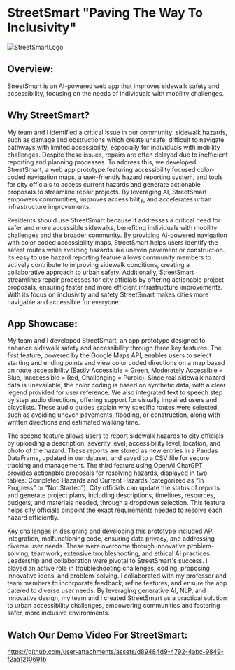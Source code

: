 # StreetSmart "Paving The Way To Inclusivity"
![StreetSmartLogo](https://github.com/user-attachments/assets/ec2d0125-73a9-452f-85da-8a8b5ae51523)

## Overview:
StreetSmart is an AI-powered web app that improves sidewalk safety and accessibility, focusing on the needs of individuals with mobility challenges.

## Why StreetSmart?
My team and I identified a critical issue in our community: sidewalk hazards, such as damage and obstructions which create unsafe, difficult to navigate pathways with limited accessibility, especially for individuals with mobility challenges. Despite these issues, repairs are often delayed due to inefficient reporting and planning processes. To address this, we developed StreetSmart, a web app prototype featuring accessibility focused color-coded navigation maps, a user-friendly hazard reporting system, and tools for city officials to access current hazards and generate actionable proposals to streamline repair projects. By leveraging AI, StreetSmart empowers communities, improves accessibility, and accelerates urban infrastructure improvements. 

Residents should use StreetSmart because it addresses a critical need for safer and more accessible sidewalks, benefiting individuals with mobility challenges and the broader community. By providing AI-powered navigation with color coded accessibility maps, StreetSmart helps users identify the safest routes while avoiding hazards like uneven pavement or construction. Its easy to use hazard reporting feature allows community members to actively contribute to improving sidewalk conditions, creating a collaborative approach to urban safety. Additionally, StreetSmart streamlines repair processes for city officials by offering actionable project proposals, ensuring faster and more efficient infrastructure improvements. With its focus on inclusivity and safety StreetSmart makes cities more navigable and accessible for everyone.

## App Showcase:

My team and I developed StreetSmart, an app prototype designed to enhance sidewalk safety and accessibility through three key features. The first feature, powered by the Google Maps API, enables users to select starting and ending points and view color coded directions on a map based on route accessibility (Easily Accessible = Green, Moderately Accessible = Blue, Inaccessible = Red, Challenging = Purple). Since real sidewalk hazard data is unavailable, the color coding is based on synthetic data, with a clear legend provided for user reference. We also integrated text to speech step by step audio directions, offering support for visually impaired users and bicyclists. These audio guides explain why specific routes were selected, such as avoiding uneven pavements, flooding, or construction, along with written directions and estimated walking time.

The second feature allows users to report sidewalk hazards to city officials by uploading a description, severity level, accessibility level, location, and photo of the hazard. These reports are stored as new entries in a Pandas DataFrame, updated in our dataset, and saved to a CSV file for secure tracking and management. The third feature using OpenAI ChatGPT provides actionable proposals for resolving hazards, displayed in two tables: Completed Hazards and Current Hazards (categorized as “In Progress” or “Not Started”). City officials can update the status of reports and generate project plans, including descriptions, timelines, resources, budgets, and materials needed, through a dropdown selection. This feature helps city officials pinpoint the exact requirements needed to resolve each hazard efficiently.

Key challenges in designing and developing this prototype included API integration, malfunctioning code, ensuring data privacy, and addressing diverse user needs. These were overcome through innovative problem-solving, teamwork, extensive troubleshooting, and ethical AI practices. Leadership and collaboration were pivotal to StreetSmart's success. I played an active role in troubleshooting challenges, coding, proposing innovative ideas, and problem-solving. I collaborated with my professor and team members to incorporate feedback, refine features, and ensure the app catered to diverse user needs. By leveraging generative AI, NLP, and innovative design, my team and I created StreetSmart as a practical solution to urban accessibility challenges, empowering communities and fostering safer, more inclusive environments.

## Watch Our Demo Video For StreetSmart:
https://github.com/user-attachments/assets/d89484d9-4792-4abc-9849-f2aa1210691b










